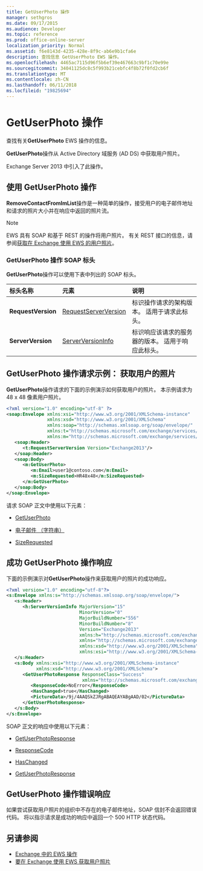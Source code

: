 ```yaml
---
title: GetUserPhoto 操作
manager: sethgros
ms.date: 09/17/2015
ms.audience: Developer
ms.topic: reference
ms.prod: office-online-server
localization_priority: Normal
ms.assetid: f6e8143d-4235-428e-8f9c-ab6e9b1cfa6e
description: 查找信息 GetUserPhoto EWS 操作。
ms.openlocfilehash: 4465ac7115d96f5b6ef39e467663c9bf1c70e99e
ms.sourcegitcommit: 34041125dc8c5f993b21cebfc4f8b72f0fd2cb6f
ms.translationtype: MT
ms.contentlocale: zh-CN
ms.lasthandoff: 06/11/2018
ms.locfileid: "19825694"
---
```

# <a name="getuserphoto-operation"></a>GetUserPhoto 操作

查找有关**GetUserPhoto** EWS 操作的信息。 
  
**GetUserPhoto**操作从 Active Directory 域服务 (AD DS) 中获取用户照片。 
  
Exchange Server 2013 中引入了此操作。
  
## <a name="using-the-getuserphoto-operation"></a>使用 GetUserPhoto 操作

**RemoveContactFromImList**操作是一种简单的操作，接受用户的电子邮件地址和请求的照片大小并在响应中返回的照片流。 
  
> [!NOTE]
> EWS 具有 SOAP 和基于 REST 的操作将用户照片。 有关 REST 接口的信息，请参阅[获取在 Exchange 使用 EWS 的用户照片](http://msdn.microsoft.com/library/f86d1099-1f57-47dc-abf2-4d5ae4e900a9%28Office.15%29.aspx)。 
  
### <a name="getuserphoto-operation-soap-headers"></a>GetUserPhoto 操作 SOAP 标头

**GetUserPhoto**操作可以使用下表中列出的 SOAP 标头。 
  
|**标头名称**|**元素**|**说明**|
|:-----|:-----|:-----|
|**RequestVersion** <br/> |[RequestServerVersion](requestserverversion.md) <br/> |标识操作请求的架构版本。 适用于请求此标头。  <br/> |
|**ServerVersion** <br/> |[ServerVersionInfo](serverversioninfo.md) <br/> |标识响应该请求的服务器的版本。 适用于响应此标头。  <br/> |
   
## <a name="getuserphoto-operation-request-example-get-a-users-photo"></a>GetUserPhoto 操作请求示例： 获取用户的照片

**GetUserPhoto**操作请求的下面的示例演示如何获取用户的照片。 本示例请求为 48 x 48 像素用户照片。 
  
```XML
<?xml version="1.0" encoding="utf-8" ?>
<soap:Envelope xmlns:xsi="http://www.w3.org/2001/XMLSchema-instance"
               xmlns:xsd="http://www.w3.org/2001/XMLSchema"
               xmlns:soap="http://schemas.xmlsoap.org/soap/envelope/"
               xmlns:t="http://schemas.microsoft.com/exchange/services/2006/types"
               xmlns:m="http://schemas.microsoft.com/exchange/services/2006/messages">
   <soap:Header>
      <t:RequestServerVersion Version="Exchange2013"/>
   </soap:Header>
   <soap:Body>
      <m:GetUserPhoto>
         <m:Email>user1@contoso.com</m:Email>
         <m:SizeRequested>HR48x48</m:SizeRequested>
      </m:GetUserPhoto>
   </soap:Body>
</soap:Envelope>
```

请求 SOAP 正文中使用以下元素：
  
- [GetUserPhoto](getuserphoto.md)
    
- [电子邮件 （字符串）](email-string.md)
    
- [SizeRequested](sizerequested.md)
    
## <a name="successful-getuserphoto-operation-response"></a>成功 GetUserPhoto 操作响应

下面的示例演示对**GetUserPhoto**操作来获取用户的照片的成功响应。 
  
```XML
<?xml version="1.0" encoding="utf-8"?>
<s:Envelope xmlns:s="http://schemas.xmlsoap.org/soap/envelope/">
   <s:Header>
      <h:ServerVersionInfo MajorVersion="15" 
                           MinorVersion="0" 
                           MajorBuildNumber="556" 
                           MinorBuildNumber="8" 
                           Version="Exchange2013" 
                           xmlns:h="http://schemas.microsoft.com/exchange/services/2006/types" 
                           xmlns="http://schemas.microsoft.com/exchange/services/2006/types" 
                           xmlns:xsd="http://www.w3.org/2001/XMLSchema" 
                           xmlns:xsi="http://www.w3.org/2001/XMLSchema-instance"/>
   </s:Header>
   <s:Body xmlns:xsi="http://www.w3.org/2001/XMLSchema-instance" 
           xmlns:xsd="http://www.w3.org/2001/XMLSchema">
      <GetUserPhotoResponse ResponseClass="Success" 
                            xmlns="http://schemas.microsoft.com/exchange/services/2006/messages">
         <ResponseCode>NoError</ResponseCode>
         <HasChanged>true</HasChanged>
         <PictureData>/9j/4AAQSkZJRgABAQEAYABgAAD/02</PictureData>
      </GetUserPhotoResponse>
   </s:Body>
</s:Envelope>

```

SOAP 正文的响应中使用以下元素：
  
- [GetUserPhotoResponse](getuserphotoresponse.md)
    
- [ResponseCode](responsecode.md)
    
- [HasChanged](haschanged.md)
    
- [GetUserPhotoResponse](getuserphotoresponse.md)
    
## <a name="getuserphoto-operation-error-response"></a>GetUserPhoto 操作错误响应

如果尝试获取用户照片的组织中不存在的电子邮件地址，SOAP 信封不会返回错误代码。 将以指示请求是成功的响应中返回一个 500 HTTP 状态代码。 
  
## <a name="see-also"></a>另请参阅

- [Exchange 中的 EWS 操作](ews-operations-in-exchange.md)   
- [要在 Exchange 使用 EWS 获取用户照片](http://msdn.microsoft.com/library/f86d1099-1f57-47dc-abf2-4d5ae4e900a9%28Office.15%29.aspx)
    

